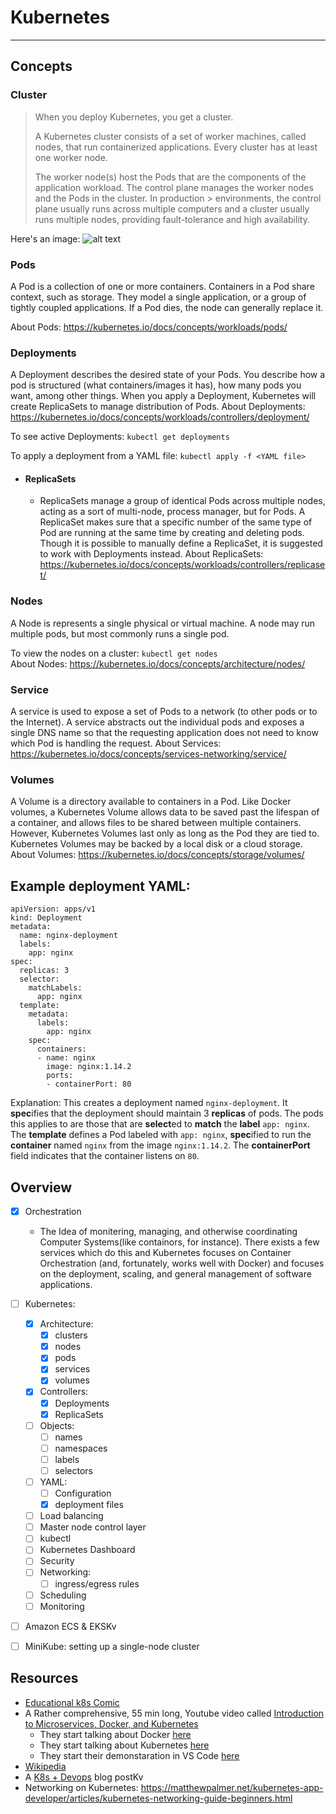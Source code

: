 # Kubernetes
---

## Concepts

### Cluster
> When you deploy Kubernetes, you get a cluster.
> 
> A Kubernetes cluster consists of a set of worker machines, called nodes, that run containerized applications. Every cluster has at least one worker node.
> 
> The worker node(s) host the Pods that are the components of the application workload. The control plane manages the worker nodes and the Pods in the cluster. In production > environments, the control plane usually runs across multiple computers and a cluster usually runs multiple nodes, providing fault-tolerance and high availability.

Here's an image:
![alt text](https://d33wubrfki0l68.cloudfront.net/2475489eaf20163ec0f54ddc1d92aa8d4c87c96b/e7c81/images/docs/components-of-kubernetes.svg "Cluster Visulization")

### Pods
A Pod is a collection of one or more containers. Containers in a Pod share context, such as storage. They model a single application, or a group of tightly coupled applications. If a Pod dies, the node can generally replace it.  

About Pods: https://kubernetes.io/docs/concepts/workloads/pods/

### Deployments
A Deployment describes the desired state of your Pods. You describe how a pod is structured (what containers/images it has), how many pods you want, among other things. When you apply a Deployment, Kubernetes will create ReplicaSets to manage distribution of Pods. 
About Deployments:  
https://kubernetes.io/docs/concepts/workloads/controllers/deployment/  

To see active Deployments:
``kubectl get deployments``

To apply a deployment from a YAML file:
``kubectl apply -f <YAML file>``


- #### ReplicaSets
    - ReplicaSets manage a group of identical Pods across multiple nodes, acting as a sort of multi-node, process manager, but for Pods. A ReplicaSet makes sure that a specific number of the same type of Pod are running at the same time by creating and deleting pods. Though it is possible to manually define a ReplicaSet, it is suggested to work with Deployments instead.
About ReplicaSets: https://kubernetes.io/docs/concepts/workloads/controllers/replicaset/

### Nodes
A Node is represents a single physical or virtual machine. A node may run multiple pods, but most commonly runs a single pod.  

To view the nodes on a cluster:
``kubectl get nodes``  
About Nodes: https://kubernetes.io/docs/concepts/architecture/nodes/

### Service
A service is used to expose a set of Pods to a network (to other pods or to the Internet). A service abstracts out the individual pods and exposes a single DNS name so that the requesting application does not need to know which Pod is handling the request.
About Services: https://kubernetes.io/docs/concepts/services-networking/service/

### Volumes
A Volume is a directory available to containers in a Pod. Like Docker volumes, a Kubernetes Volume allows data to be saved past the lifespan of a container, and allows files to be shared between multiple containers. However, Kubernetes Volumes last only as long as the Pod they are tied to. Kubernetes Volumes may be backed by a local disk or a cloud storage.
About Volumes: https://kubernetes.io/docs/concepts/storage/volumes/

## Example deployment YAML:
```
apiVersion: apps/v1
kind: Deployment
metadata:
  name: nginx-deployment
  labels:
    app: nginx
spec:
  replicas: 3
  selector:
    matchLabels:
      app: nginx
  template:
    metadata:
      labels:
        app: nginx
    spec:
      containers:
      - name: nginx
        image: nginx:1.14.2
        ports:
        - containerPort: 80
```
Explanation: This creates a deployment named ``nginx-deployment``. It **spec**ifies that the deployment should maintain 3 **replicas** of pods. The pods this applies to are those that are **select**ed to **match** the **label** ``app: nginx``. The **template** defines a Pod labeled with ``app: nginx``, **spec**ified to run the **container** named ``nginx`` from the image ``nginx:1.14.2``. The **containerPort** field indicates that the container listens on ``80``.


## Overview
- [x] Orchestration
  - The Idea of monitering, managing, and otherwise coordinating Computer Systems(like containors, for instance). There exists a few services which do this and Kubernetes focuses on Container Orchestration (and, fortunately, works well with Docker) and focuses on the deployment, scaling, and general management of software applications.
- [ ] Kubernetes:
  - [x] Architecture:
    - [x] clusters
    - [x] nodes
    - [x] pods
    - [x] services
    - [x] volumes
  - [x] Controllers:
    - [x] Deployments
    - [x] ReplicaSets
  - [ ] Objects:
    - [ ] names
    - [ ] namespaces
    - [ ] labels
    - [ ] selectors
  - [ ] YAML:
    - [ ] Configuration
    - [x] deployment files
  - [ ] Load balancing
  - [ ] Master node control layer
  - [ ] kubectl
  - [ ] Kubernetes Dashboard
  - [ ] Security
  - [ ] Networking:
    - [ ] ingress/egress rules
  - [ ] Scheduling
  - [ ] Monitoring
- [ ] Amazon ECS & EKSKv
- [ ] MiniKube: setting up a single-node cluster


## Resources
- [Educational k8s Comic](https://cloud.google.com/kubernetes-engine/kubernetes-comic/)
- A Rather comprehensive, 55 min long, Youtube video called [Introduction to Microservices, Docker, and Kubernetes](https://www.youtube.com/watch?v=1xo-0gCVhTU)
  - They start talking about Docker [here](https://youtu.be/1xo-0gCVhTU?t=398)
  - They start talking about Kubernetes [here](https://youtu.be/1xo-0gCVhTU?t=710)
  - They start their demonstaration in VS Code [here](https://youtu.be/1xo-0gCVhTU?t=1130)
- [Wikipedia](https://en.wikipedia.org/wiki/Kubernetes)
- A [K8s + Devops](https://rancher.com/blog/2020/create-kubernetes-devops-pipeline) blog postKv
- Networking on Kubernetes: https://matthewpalmer.net/kubernetes-app-developer/articles/kubernetes-networking-guide-beginners.html

